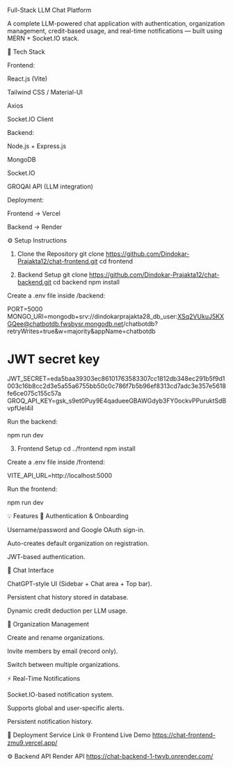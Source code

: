 Full-Stack LLM Chat Platform

A complete LLM-powered chat application with authentication, organization management, credit-based usage, and real-time notifications — built using MERN + Socket.IO stack.

🚀 Tech Stack

Frontend:

React.js (Vite)

Tailwind CSS / Material-UI

Axios

Socket.IO Client

Backend:

Node.js + Express.js

MongoDB

Socket.IO

GROQAI API (LLM integration)

Deployment:

Frontend → Vercel

Backend → Render

⚙️ Setup Instructions
1. Clone the Repository
git clone https://github.com/Dindokar-Prajakta12/chat-frontend.git
cd frontend

2. Backend Setup
 git clone  https://github.com/Dindokar-Prajakta12/chat-backend.git
cd backend
npm install


Create a .env file inside /backend:


PORT=5000
MONGO_URI=mongodb+srv://dindokarprajakta28_db_user:XSq2VUkuJ5KXGQee@chatbotdb.fwsbysr.mongodb.net/chatbotdb?retryWrites=true&w=majority&appName=chatbotdb
# JWT secret key
JWT_SECRET=eda5baa39303ec86101763583307cc1812db348ec291b5f9d1003c16b8cc2d3e5a55a6755bb50c0c786f7b5b96ef8313cd7adc3e357e5618fe6ce075c155c57a
GROQ_API_KEY=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


Run the backend:

npm run dev

3. Frontend Setup
cd ../frontend
npm install


Create a .env file inside /frontend:

VITE_API_URL=http://localhost:5000


Run the frontend:

npm run dev

💡 Features
🔐 Authentication & Onboarding

Username/password and Google OAuth sign-in.

Auto-creates default organization on registration.

JWT-based authentication.

💬 Chat Interface

ChatGPT-style UI (Sidebar + Chat area + Top bar).

Persistent chat history stored in database.

Dynamic credit deduction per LLM usage.

🏢 Organization Management

Create and rename organizations.

Invite members by email (record only).

Switch between multiple organizations.

⚡ Real-Time Notifications

Socket.IO-based notification system.

Supports global and user-specific alerts.

Persistent notification history.

🧩 Deployment
Service	Link
🌐 Frontend	Live Demo   https://chat-frontend-zmu9.vercel.app/  

⚙️ Backend API	Render API   https://chat-backend-1-twvb.onrender.com/ 
